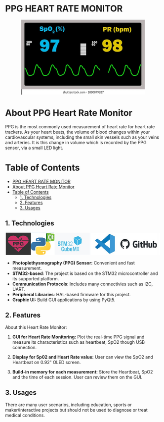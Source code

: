 # PPG HEART RATE MONITOR

 <p align="center">
  <img src="./img/heart_rate_monitor.png" alt="Project Image" width="400" height="auto">
</p>

# About PPG Heart Rate Monitor

PPG is the most commonly used measurement of heart rate for heart rate trackers. As your heart beats, the volume of blood changes within your cardiovascular systems, including the small skin vessels such as your veins and arteries. It is this change in volume which is recorded by the PPG sensor, via a small LED light.

# Table of Contents
- [PPG HEART RATE MONITOR](#ppg-heart-rate-monitor)
- [About PPG Heart Rate Monitor](#about-ppg-heart-rate-monitor)
- [Table of Contents](#table-of-contents)
  - [1. Technologies](#1-technologies)
  - [2. Features](#2-features)
  - [3. Usages](#3-usages)

<a id="1-features"></a>

## 1. Technologies

<p align="center">
  <img src="./img/tech.png" alt="Project Image" width="500" height="auto">
</p>

* **Photoplethysmography (PPG) Sensor:** Convenient and fast measurement.
* **STM32-based**: The project is based on the STM32 microcontroller and its supported platform.
*  **Communication Protocols**: Includes many connectivies such as I2C, UART.
*  **Peripheral Libraries**: HAL-based firmware for this project.
*  **Graphic UI:** Build GUI applications by using PyQt5.


<a id="2-features"></a>

## 2. Features

About this Heart Rate Monitor:

1. **GUI for Heart Rate Monitoring:** Plot the real-time PPG signal and measure its characteristics such as heartbeat, SpO2 though USB connection.

2. **Display for Sp02 and Heart Rate value:** User can view the SpO2 and Heartbeat on 0.92" OLED screen.

3. **Build-in memory for each measurement:** Store the Heartbeat, SpO2 and the time of each session. User can review them on the GUI.

<a id="3-usages"></a>

## 3. Usages

There are many user scenarios, including education, sports or maker/interactive projects but should not be used to diagnose or treat medical conditions.